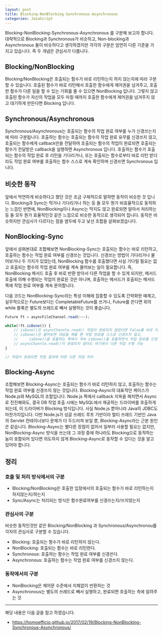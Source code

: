 ```yaml
---
layout: post
title: Blocking-NonBlocking-Synchronous-Asynchronous
categories: JavaScript
---
```



Blocking-NonBlocking-Synchronous-Asynchronous 를 구분해 보고자 합니다. 대략적으로 Blocking과 Synchronous가 비슷하고, Non-blocking과 Asynchronous 둘이 비슷하다고 생각하겠지만 각각의 구분은 엄연히 다른 기준을 가지고 있습니다. 즉 두 개념은 관심사가 다릅니다.

## Blocking/NonBlocking
Blocking/NonBlocking은 호출되는 함수가 바로 리턴하는지 하지 않는지에 따라 구분 할 수 있습니다. 호출된 함수가 바로 리턴해서 호출한 함수에게 제어권을 넘겨주고, 호출한 함수가 다른 일을 할 수 있는 기회를 줄 수 있으면 NonBlocking 입니다. 그렇지 않고 호출된 함수가 자신의 작업을 모두 마칠 때까지 호출한 함수에게 제어권을 넘겨주지 않고 대기하게 만든다면 Blocking 입니다.


## Synchronous/Asynchronous
Synchronous/Asynchronous는 호출되는 함수의 작업 완료 여부를 누가 신경쓰는지에 따라 구분됩니다. 호출하는 함수는 호출되는 함수의 작업 완료 유무를 신경쓰지 않고, 호출되는 함수에게 callback만을 전달하여 호출되는 함수의 작업이 완료되면 호출되는 함수가 전달받은 callback을 실행하면 Asynchronous 입니다. 호출하는 함수가 호출되는 함수의 작업 완료 후 리턴을 기다리거나, 또는 호출되는 함수로부터 바로 리턴 받더라도 작업 완료 여부를 호출하는 함수 스스로 계속 확인하며 신경쓰면 Synchronous 입니다.

## 비슷한 동작
앞에서 막연하게 비슷하다고 했던 것은 조금 구체적으로 말하면 동작이 비슷한 것 입니다. Blocking과 Sync는 막거나 기다리거나 하는 등 둘 모두 뭔가 비효율적으로 동작하는 느낌인 반면에, NonBlocking이나 Async는 막지도 않고 완료되면 알아서 처리하는 등 둘 모두 뭔가 효율적인것 같은 느낌으로 비슷한 동작으로 생각되어 집니다. 동작은 비슷하지만 관심사가 다르다는 점을 염두에 두고 낯선 조합을 살펴보겠습니다.

## NonBlocking-Sync
앞에서 살펴본대로 조합해보면 NonBlocking-Sync는 호출되는 함수는 바로 리턴하고, 호출하는 함수는 작업 완료 여부를 신경쓰는 것입니다. 신경쓰는 방법이 기다리거나 물어보거나 두 가지가 있었는데, NonBlocking 함수를 호출했다면 사실 기다릴 필요는 없고 호출되는 함수의 작업 완료 여부를 계속 물어보는 일이 필요합니다. 즉, NonBlocking 메서드 호출 후 바로 반환 받아서 다른 작업을 할 수 있게 되지만, 메서드 호출에 의해 수행되는 작업이 완료된 것은 아니며, 호출하는 메서드가 호출되는 메서드 쪽에 작업 완료 여부를 계속 문의합니다.


다음 코드는 NonBlocking-Sync라는 특성 이해에 집중할 수 있도록 간략화한 예제고, 실무적으로는 Future보다는 CompletableFuture를 쓰거나, Future를 쓴다면 위의 while 블록은 별도의 쓰레드로 빼서 실행하는 것이 좋습니다.

```js
Future ft = asyncFileChannel.read(~~~);

while(!ft.isDone()) {
    // isDone()은 asyncChannle.read() 작업이 완료되지 않았다면 false를 바로 리턴해준다.
    // isDone()은 물어보면 대답을 해줄 뿐 작업 완료를 스스로 신경쓰지 않고,
    //     isDone()을 호출하는 쪽에서 계속 isDone()을 호출하면서 작업 완료를 신경쓴다.
    // asyncChannle.read()이 완료되지 않아도 여기에서 다른 작업 수행 가능 
}

// 작업이 완료되면 작업 결과에 따른 다른 작업 처리
```

## Blocking-Async
조합해보면 Blocking-Async는 호출되는 함수가 바로 리턴하지 않고, 호출하는 함수는 작업 완료 여부를 신경쓰지 않는 것입니다. Blocking-Async의 대표적인 케이스가 Node.js와 MySQL의 조합입니다. Node.js 쪽에서 callback 지옥을 헤치면서 Async로 전진해와도, 결국 DB 작업 호출 시에는 MySQL에서 제공하는 드라이버를 호출하게 되는데, 이 드라이버가 Blocking 방식입니다. 사실 Node.js 뿐아니라 Java의 JDBC도 마찬가지입니다. 다만 Node.js가 싱글 쓰레드 루프 기반이라 멀티 쓰레드 기반인 Java의 Servlet 컨테이너보다 문제가 더 두드러져 보일 뿐, Blocking-Async라는 근본 원인은 같습니다. Blocking-Async는 별다른 장점이 없어서 일부러 사용할 필요는 없지만, NonBlocking-Async 방식을 쓰는데 그 과정 중에 하나라도 Blocking으로 동작하는 놈이 포함되어 있다면 의도하지 않게 Blocking-Async로 동작할 수 있다는 것을 알고 있어야 합니다.



## 정리

### 호출 및 처리 방식에서의 구분
- Blocking/NonBlocking은 호출한 입장에서의 호출되는 함수가 바로 리턴하는지 하지않는지/하는지
- Sync/Async는 처리되는 방식은 함수완료여부를 신경쓰는지/쓰지않는지

### 관심사의 구분 
비슷한 동작인것만 같은 Blocking/NonBlocking 과 Synchronous/Asynchronou를 각자의 관심사로 구분할 수 있습니다.

- Blocking: 호출되는 함수가 바로 리턴하지 않는다.
- NonBlocking: 호출되는 함수는 바로 리턴한다.
- Synchronous: 호출하는 함수는 작업 완료 여부를 신경쓴다.
- Asynchronous: 호출하는 함수는 작업 완료 여부를 신경쓰지 않는다.


### 동작에서의 구분
- NonBlocking은 제어문 수준에서 지체없이 반환하는 것
- Asynchronous는 별도의 쓰레드로 빼서 실행하고, 완료되면 호출하는 측에 알려주는 것


---

해당 내용은 다음 글을 참고 하였습니다.
- https://homoefficio.github.io/2017/02/19/Blocking-NonBlocking-Synchronous-Asynchronous/
